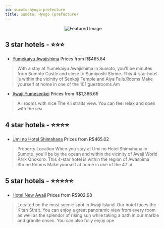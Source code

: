 ```yaml
---
id: sumoto-hyogo-prefecture
title: Sumoto, Hyogo (prefecture)
---
```


<center><img src="https://i.travelapi.com/hotels/9000000/8120000/8112700/8112661/707a8b94_z.jpg" alt="Featured Image" /></center>


##  3 star hotels - ⭐️⭐️⭐️

-    [Yumekaiyu Awajishima](https://us.hurb.com/hotels/sumoto/yumekaiyu-awajishima-JNP-JP389466?cmp=18055) Prices from R$465.84
   > With a stay at Yumekaiyu Awajishima in Sumoto, you&apos;ll be minutes from Sumoto Castle and close to Sumiyoshi Shrine.  This 4-star hotel is within the vicinity of Senkoji Temple and Aiya Falls.Rooms  Make yourself at home in one of the 101 guestrooms.Am
-    [Awaji Yumesenkei](https://us.hurb.com/hotels/sumoto/awaji-yumesenkei-JNP-JP073009?cmp=18055) Prices from R$1,366.65
   > All rooms with nice The Kii straits view. You can feel relax and open with the sea.

##  4 star hotels - ⭐️⭐️⭐️⭐️

-    [Umi no Hotel Shimahana](https://us.hurb.com/hotels/sumoto/umi-no-hotel-shimahana-JNP-JP921213?cmp=18055) Prices from R$465.02
   > Property Location When you stay at Umi no Hotel Shimahana in Sumoto, you&apos;ll be by the ocean and within the vicinity of Awaji World Park Onokoro. This 4-star hotel is within the region of Awashima Shrine.Rooms Make yourself at home in one of the 47 ai

##  5 star hotels - ⭐️⭐️⭐️⭐️⭐️

-    [Hotel New Awaji](https://us.hurb.com/hotels/sumoto/hotel-new-awaji-JNP-JP091954?cmp=18055) Prices from R$902.98
   > Located on the most scenic spot in Awaji Island. Our hotel faces the Kitan Strait. You can enjoy a great panoramic view from every room as well as the splendor of rising sun while taking a bath in our marble and granite onsen. You can also fully enjoy ope
